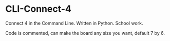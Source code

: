 # CLI-Connect-4
Connect 4 in the Command Line. Written in Python.
School work.

Code is commented, 
can make the board any size you want, default 7 by 6.